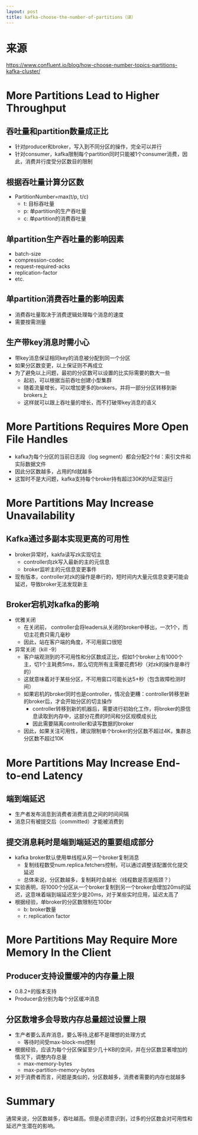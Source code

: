```yaml
---
layout: post
title: kafka-choose-the-number-of-partitions（译）
---
```

# 来源
https://www.confluent.io/blog/how-choose-number-topics-partitions-kafka-cluster/

# More Partitions Lead to Higher Throughput

## 吞吐量和partition数量成正比

+ 针对producer和broker，写入到不同分区的操作，完全可以并行
+ 针对consumer，kafka限制每个partition同时只能被1个consumer消费，因此，消费并行度受分区数目的限制

## 根据吞吐量计算分区数
+ PartitionNumber=max(t/p, t/c)
    + t: 目标吞吐量
    + p: 单partition的生产吞吐量
    + c: 单partition的消费吞吐量

## 单partition生产吞吐量的影响因素
+ batch-size
+ compression-codec
+ request-required-acks
+ replication-factor
+ etc.

## 单partition消费吞吐量的影响因素
+ 消费吞吐量取决于消费逻辑处理每个消息的速度
+ 需要按需测量

## 生产带key消息时需小心
+ 带key消息保证相同key的消息被分配到同一个分区
+ 如果分区数变更，以上保证则不再成立
+ 为了避免以上问题，最初的分区数可以设置的比实际需要的数大一些
    + 起初，可以根据当前吞吐创建小型集群
    + 随着流量增长，可以增加更多的brokers，并将一部分分区转移到新brokers上
    + 这样就可以跟上吞吐量的增长，而不打破带key消息的语义

# More Partitions Requires More Open File Handles
+ kafka为每个分区的当前日志段（log segment）都会分配2个fd：索引文件和实际数据文件
+ 因此分区数越多，占用的fd就越多
+ 这暂时不是大问题，kafka支持每个broker持有超过30K的fd正常运行

# More Partitions May Increase Unavailability

## Kafka通过多副本实现更高的可用性

+ broker异常时，kakfa读写zk实现切主
    + controller向zk写入最新的主的元信息
    + broker监听主的元信息变更事件
+ 现有版本，controller对zk的操作是串行的，短时间内大量元信息变更可能会延迟，导致broker无法发现新主

## Broker宕机对kafka的影响
+ 优雅关闭
    + 在关闭前， controller会将leaders从关闭的broker中移出，一次1个，而切主花费只需几毫秒
    + 因此，站在客户端的角度，不可用窗口很短
+ 异常关闭（kill -9）
    + 客户端观测到的不可用性和分区数成正比，假如1个broker上有1000个主，切1个主耗费5ms，那么切完所有主需要花费5秒（对zk的操作是串行的）
    + 这就意味着对于某些分区，不可用窗口可能长达5+秒（包含故障检测时间）
    + 如果宕机的broker同时也是controller，情况会更糟：controller转移至新的broker后，才会开始分区的切主操作
        + controller转移到新的机器后，需要进行初始化工作，将broker的原信息读取到内存中，这部分花费的时间和分区规模成长比
        + 因此需要隔离controller和读写数据的broker
    + 因此，如果关注可用性，建议限制单个broker的分区数不超过4K，集群总分区数不超过10K

# More Partitions May Increase End-to-end Latency

## 端到端延迟
+ 生产者发布消息到消费者消费消息之间的时间间隔
+ 消息只有被提交后（committed）才能被消费到

## 提交消息耗时是端到端延迟的重要组成部分
+ kafka broker默认使用单线程从另一个broker复制消息
    + 复制线程数受num.replica.fetchers控制，可以通过调整该配置优化提交延迟
    + 总体来说，分区数越多，复制耗时会越长（线程数是否是瓶颈？）
+ 实验表明，将1000个分区从一个broker复制到另一个broker会增加20ms的延迟，这意味着端到端延迟至少是20ms，对于某些实时应用，延迟太高了
+ 根据经验，单broker的分区数限制在100*b*r
    + b: broker数量
    + r: replication factor

# More Partitions May Require More Memory In the Client

## Producer支持设置缓冲的内存量上限
+ 0.8.2+的版本支持
+ Producer会分别为每个分区缓冲消息

## 分区数增多会导致内存总量超过设置上限
+ 生产者要么丢弃消息，要么等待,这都不是理想的处理方式
    + 等待时间受max-block-ms控制
+ 根据经验，应该为每个分区保留至少几十KB的空间，并在分区数显著增加的情况下，调整内存总量
    + max-memory-bytes
    + max-partition-memory-bytes
+ 对于消费者而言，问题是类似的，分区数越多，消费者需要的内存也就越多

# Summary
通常来说，分区数越多，吞吐越高。但是必须意识到，过多的分区数会对可用性和延迟产生潜在的影响。